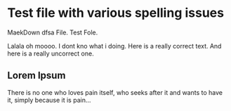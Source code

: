 # Test file with various spelling issues

MaekDown dfsa File. Test Fole.

Lalala oh moooo. I dont kno what i doing.
Here is a really correct text.
And here is a really uncorrect one.

## Lorem Ipsum

There is no one who loves pain itself, who seeks after it and wants to have it, simply because it is pain...